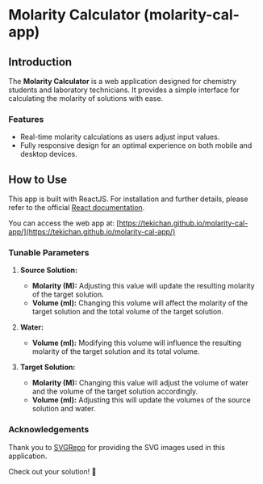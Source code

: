 # Molarity Calculator (molarity-cal-app)

## Introduction

The **Molarity Calculator** is a web application designed for chemistry students and laboratory technicians. It provides a simple interface for calculating the molarity of solutions with ease.

### Features

- Real-time molarity calculations as users adjust input values.
- Fully responsive design for an optimal experience on both mobile and desktop devices.

## How to Use

This app is built with ReactJS. For installation and further details, please refer to the official [React documentation](https://reactjs.org/docs/getting-started.html).

You can access the web app at: [https://tekichan.github.io/molarity-cal-app/](https://tekichan.github.io/molarity-cal-app/)

### Tunable Parameters

1. **Source Solution:**
   - **Molarity (M):** Adjusting this value will update the resulting molarity of the target solution.
   - **Volume (ml):** Changing this volume will affect the molarity of the target solution and the total volume of the target solution.

2. **Water:**
   - **Volume (ml):** Modifying this volume will influence the resulting molarity of the target solution and its total volume.

3. **Target Solution:**
   - **Molarity (M):** Changing this value will adjust the volume of water and the volume of the target solution accordingly.
   - **Volume (ml):** Adjusting this will update the volumes of the source solution and water.

### Acknowledgements

Thank you to [SVGRepo](https://www.svgrepo.com/) for providing the SVG images used in this application.

Check out your solution! 🌟
